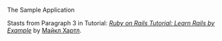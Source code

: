 The Sample Application

Stasts from Paragraph 3 in Tutorial:
[*Ruby on Rails Tutorial: Learn Rails by Example*](http://railstutorial.org/) by [Майкл Хартл](http://michaelhartl.com/).
